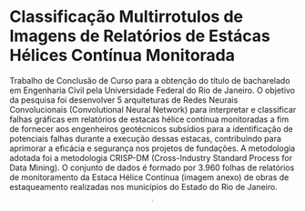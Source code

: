 # Classificação Multirrotulos de Imagens de Relatórios de Estácas Hélices Contínua Monitorada 

Trabalho de Conclusão de Curso para a obtenção do título de bacharelado em Engenharia Civil pela Universidade Federal do Rio de Janeiro. 
O objetivo da pesquisa foi desenvolver 5 arquiteturas de Redes Neurais Convolucionais (Convolutional Neural Network) para interpretar e classificar falhas gráficas em relatórios de estacas hélice contínua monitoradas a fim de fornecer aos engenheiros geotécnicos subsídios para a identificação de potenciais falhas durante a execução dessas estacas, contribuindo para aprimorar a eficácia e segurança nos projetos de fundações.
A metodologia adotada foi a metodologia CRISP-DM (Cross-Industry Standard Process for Data Mining). O conjunto de dados é formado por  3.960 folhas de relatórios de monitoramento da Estaca Hélice Contínua (imagem anexo) de obras de estaqueamento realizadas nos municípios do Estado do Rio de Janeiro.

<p align="center">
  <img src="https://github.com/user-attachments/assets/1a2a189e-19ba-4dc6-902d-6bda5cd264e8" style="width: 0.50%;" alt="BL1 PF18">
</p>

